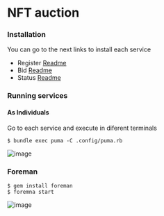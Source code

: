 # NFT auction

### Installation

You can go to the next links to install each service

- Register [Readme](register/README.md)
- Bid [Readme](bid/README.md)
- Status [Readme](status/README.md)

### Running services

#### As Individuals

Go to each service and execute in diferent terminals

```
$ bundle exec puma -C .config/puma.rb
```

![image](https://user-images.githubusercontent.com/3716432/154773994-fcc74ea6-97e6-43df-b8eb-ca264d0fdbfc.png)

### Foreman

```
$ gem install foreman
$ foremna start
```
![image](https://user-images.githubusercontent.com/3716432/154775688-3ad5501b-280b-488e-933f-7552f5e70f80.png)



